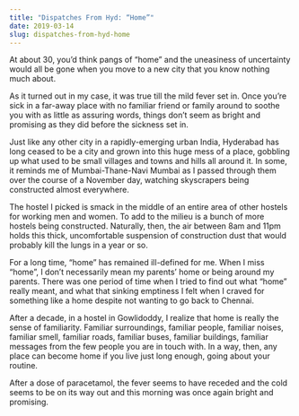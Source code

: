 ```yaml
---
title: "Dispatches From Hyd: “Home”"
date: 2019-03-14
slug: dispatches-from-hyd-home
---
```

At about 30, you’d think pangs of “home” and the uneasiness of uncertainty would all be gone when you move to a new city that you know nothing much about.

As it turned out in my case, it was true till the mild fever set in. Once you’re sick in a far-away place with no familiar friend or family around to soothe you with as little as assuring words, things don’t seem as bright and promising as they did before the sickness set in.

Just like any other city in a rapidly-emerging urban India, Hyderabad has long ceased to be a city and grown into this huge mess of a place, gobbling up what used to be small villages and towns and hills all around it. In some, it reminds me of Mumbai-Thane-Navi Mumbai as I passed through them over the course of a November day, watching skyscrapers being constructed almost everywhere.

The hostel I picked is smack in the middle of an entire area of other hostels for working men and women. To add to the milieu is a bunch of more hostels being constructed. Naturally, then, the air between 8am and 11pm holds this thick, uncomfortable suspension of construction dust that would probably kill the lungs in a year or so.

For a long time, “home” has remained ill-defined for me. When I miss “home”, I don’t necessarily mean my parents’ home or being around my parents. There was one period of time when I tried to find out what “home” really meant, and what that sinking emptiness I felt when I craved for something like a home despite not wanting to go back to Chennai.

After a decade, in a hostel in Gowlidoddy, I realize that home is really the sense of familiarity. Familiar surroundings, familiar people, familiar noises, familiar smell, familiar roads, familiar buses, familiar buildings, familiar messages from the few people you are in touch with. In a way, then, any place can become home if you live just long enough, going about your routine.

After a dose of paracetamol, the fever seems to have receded and the cold seems to be on its way out and this morning was once again bright and promising.
